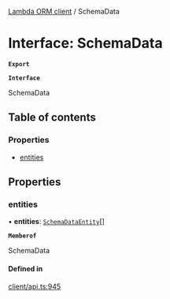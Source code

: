 [Lambda ORM client](../README.md) / SchemaData

# Interface: SchemaData

**`Export`**

**`Interface`**

SchemaData

## Table of contents

### Properties

- [entities](SchemaData.md#entities)

## Properties

### entities

• **entities**: [`SchemaDataEntity`](SchemaDataEntity.md)[]

**`Memberof`**

SchemaData

#### Defined in

[client/api.ts:945](https://github.com/FlavioLionelRita/lambdaorm-client-node/blob/4059abb/src/lib/client/api.ts#L945)
